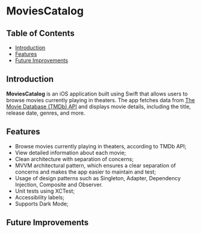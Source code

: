 # MoviesCatalog

## Table of Contents

- [Introduction](#introduction)
- [Features](#features)
- [Future Improvements](#future)

## Introduction

**MoviesCatalog** is an iOS application built using Swift that allows users to browse movies currently playing in theaters. The app fetches data from [The Movie Database (TMDb) API](https://www.themoviedb.org/) and displays movie details, including the title, release date, genres, and more.

## Features

- Browse movies currently playing in theaters, according to TMDb API;
- View detailed information about each movie;
- Clean architecture with separation of concerns;
- MVVM architectural pattern, which ensures a clear separation of concerns and makes the app easier to maintain and test;
- Usage of design patterns such as Singleton, Adapter, Dependency Injection, Composite and Observer.
- Unit tests using XCTest;
- Accessibility labels;
- Supports Dark Mode;

## Future Improvements



